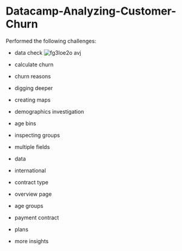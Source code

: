 # Datacamp-Analyzing-Customer-Churn

Performed the following challenges:
- data check
![fg3loe2o avj](https://github.com/MarcvWaes/Datacamp-Analyzing-Customer-Churn/assets/120553175/8c341c80-b5ee-42b2-8d0b-3e8e3abc02ce)

- calculate churn
- churn reasons
- digging deeper
- creating maps
- demographics investigation
- age bins
- inspecting groups
- multiple fields
- data 
- international
- contract type
- overview page
- age groups
- payment contract
- plans
- more insights
